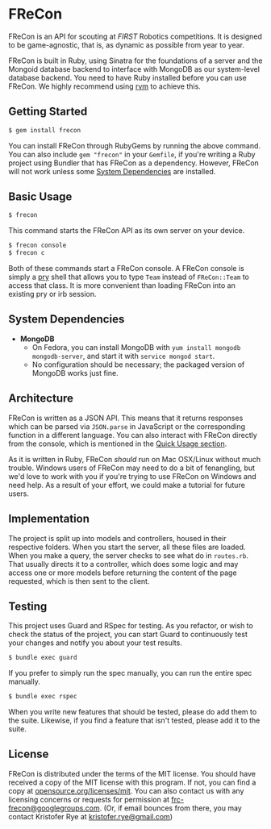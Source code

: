# FReCon

FReCon is an API for scouting at *FIRST* Robotics competitions.
It is designed to be game-agnostic, that is, as dynamic as possible from year to year.

FReCon is built in Ruby, using Sinatra for the foundations of a server and the Mongoid database backend to interface with MongoDB as our system-level database backend.
You need to have Ruby installed before you can use FReCon.
We highly recommend using [rvm][rvm] to achieve this.

## Getting Started

```sh
$ gem install frecon
```

You can install FReCon through RubyGems by running the above command.
You can also include `gem "frecon"` in your `Gemfile`, if you're writing a Ruby project using Bundler that has FReCon as a dependency.
However, FReCon will not work unless some [System Dependencies](#system-dependencies) are installed.

## Basic Usage

```sh
$ frecon
```

This command starts the FReCon API as its own server on your device.

```sh
$ frecon console
$ frecon c
```

Both of these commands start a FReCon console.
A FReCon console is simply a [pry](https://github.com/pry/pry) shell that allows you to type `Team` instead of `FReCon::Team` to access that class.
It is more convenient than loading FReCon into an existing pry or irb session.

## System Dependencies

* **MongoDB**
  - On Fedora, you can install MongoDB with `yum install mongodb mongodb-server`, and start it with `service mongod start`.
  - No configuration should be necessary; the packaged version of MongoDB works just fine.

## Architecture

FReCon is written as a JSON API.
This means that it returns responses which can be parsed via `JSON.parse` in JavaScript or the corresponding function in a different language.
You can also interact with FReCon directly from the console, which is mentioned in the [Quick Usage section](#quick-usage).

As it is written in Ruby, FReCon *should* run on Mac OSX/Linux without much trouble.
Windows users of FReCon may need to do a bit of fenangling, but we'd love to work with you if you're trying to use FReCon on Windows and need help.
As a result of your effort, we could make a tutorial for future users.

## Implementation

The project is split up into models and controllers, housed in their respective folders.
When you start the server, all these files are loaded.
When you make a query, the server checks to see what do in `routes.rb`.
That usually directs it to a controller, which does some logic and may access one or more models before returning the content of the page requested, which is then sent to the client.

## Testing

This project uses Guard and RSpec for testing.
As you refactor, or wish to check the status of the project, you can start Guard to continuously test your changes and notify you about your test results.

```sh
$ bundle exec guard
```

If you prefer to simply run the spec manually, you can run the entire spec manually.

```sh
$ bundle exec rspec
```

When you write new features that should be tested, please do add them to the suite.
Likewise, if you find a feature that isn't tested, please add it to the suite.

## License

FReCon is distributed under the terms of the MIT license.
You should have received a copy of the MIT license with this program.
If not, you can find a copy at [opensource.org/licenses/mit][mit].
You can also contact us with any licensing concerns or requests for permission at [frc-frecon@googlegroups.com][frc-frecon-mail].
(Or, if email bounces from there, you may contact Kristofer Rye at [kristofer.rye@gmail.com][kristofer-rye-mail])

[rvm]: http://rvm.io
[ruby]: https://www.ruby-lang.org/en/
[mit]: http://opensource.org/license/mit
[frc-frecon-mail]: mailto:frc-frecon@googlegroups.com
[kristofer-rye-mail]: mailto:kristofer.rye@gmail.com
